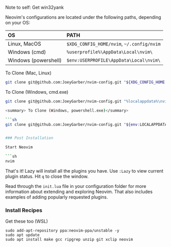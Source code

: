 Note to self: Get win32yank

Neovim's configurations are located under the following paths, depending on your OS:

| OS | PATH |
| :- | :--- |
| Linux, MacOS | `$XDG_CONFIG_HOME/nvim`, `~/.config/nvim` |
| Windows (cmd)| `%userprofile%\AppData\Local\nvim\` |
| Windows (powershell)| `$env:USERPROFILE\AppData\Local\nvim\` |

<summary> To Clone (Mac, Linux)</summary>

```sh
git clone git@github.com:JoeyGarber/nvim-config.git "${XDG_CONFIG_HOME:-$HOME/.config}"/nvim
```
<summary> To Clone (Windows, cmd.exe)</summary>

```sh
git clone git@github.com:JoeyGarber/nvim-config.git "%localappdata%\nvim"

<summary> To Clone (Windows, powershell.exe)</summary>

```sh
git clone git@github.com:JoeyGarber/nvim-config.git "${env:LOCALAPPDATA}\nvim"


### Post Installation

Start Neovim

```sh
nvim
```

That's it! Lazy will install all the plugins you have. Use `:Lazy` to view
current plugin status. Hit `q` to close the window.

Read through the `init.lua` file in your configuration folder for more
information about extending and exploring Neovim. That also includes
examples of adding popularly requested plugins.

### Install Recipes

<summary> Get these too (WSL)</summary>

```
sudo add-apt-repository ppa:neovim-ppa/unstable -y
sudo apt update
sudo apt install make gcc ripgrep unzip git xclip neovim
```
